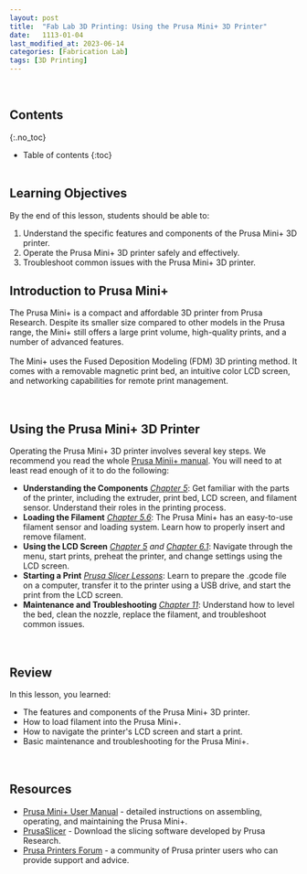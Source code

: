 ```yaml
---
layout: post
title:  "Fab Lab 3D Printing: Using the Prusa Mini+ 3D Printer"
date:   1113-01-04
last_modified_at: 2023-06-14
categories: [Fabrication Lab]
tags: [3D Printing]
---
```

<br>

## Contents
{:.no_toc}
* Table of contents
{:toc}
<br><br>

## Learning Objectives
By the end of this lesson, students should be able to:
1. Understand the specific features and components of the Prusa Mini+ 3D printer.
2. Operate the Prusa Mini+ 3D printer safely and effectively.
3. Troubleshoot common issues with the Prusa Mini+ 3D printer.

## Introduction to Prusa Mini+
The Prusa Mini+ is a compact and affordable 3D printer from Prusa Research. Despite its smaller size compared to other models in the Prusa range, the Mini+ still offers a large print volume, high-quality prints, and a number of advanced features.
<br><br>
The Mini+ uses the Fused Deposition Modeling (FDM) 3D printing method. It comes with a removable magnetic print bed, an intuitive color LCD screen, and networking capabilities for remote print management.
<br><br><br>

## Using the Prusa Mini+ 3D Printer
Operating the Prusa Mini+ 3D printer involves several key steps. We recommend you read the whole [Prusa Minii+ manual](https://cdn.prusa3d.com/downloads/manual/prusa3d_manual_mini_en.pdf#_ga=2.202527442.239309772.1686773064-2124047584.1686773063). You will need to at least read enough of it to do the following:
- **Understanding the Components** [*Chapter 5*](https://cdn.prusa3d.com/downloads/manual/prusa3d_manual_mini_en.pdf#%5B%7B%22num%22%3A35%2C%22gen%22%3A0%7D%2C%7B%22name%22%3A%22XYZ%22%7D%2C0%2C418.113%2Cnull%5D): Get familiar with the parts of the printer, including the extruder, print bed, LCD screen, and filament sensor. Understand their roles in the printing process.
- **Loading the Filament** [*Chapter 5.6*](https://cdn.prusa3d.com/downloads/manual/prusa3d_manual_mini_en.pdf#%5B%7B%22num%22%3A42%2C%22gen%22%3A0%7D%2C%7B%22name%22%3A%22XYZ%22%7D%2C0%2C384.522%2Cnull%5D): The Prusa Mini+ has an easy-to-use filament sensor and loading system. Learn how to properly insert and remove filament.
- **Using the LCD Screen** [*Chapter 5*](https://cdn.prusa3d.com/downloads/manual/prusa3d_manual_mini_en.pdf#%5B%7B%22num%22%3A35%2C%22gen%22%3A0%7D%2C%7B%22name%22%3A%22XYZ%22%7D%2C0%2C545.825%2Cnull%5D) *and* [*Chapter 6.1*](https://cdn.prusa3d.com/downloads/manual/prusa3d_manual_mini_en.pdf#%5B%7B%22num%22%3A55%2C%22gen%22%3A0%7D%2C%7B%22name%22%3A%22XYZ%22%7D%2C0%2C516.638%2Cnull%5D): Navigate through the menu, start prints, preheat the printer, and change settings using the LCD screen.
- **Starting a Print** [*Prusa Slicer Lessons*](https://www.accessiblestem.org/lessons/): Learn to prepare the .gcode file on a computer, transfer it to the printer using a USB drive, and start the print from the LCD screen.
- **Maintenance and Troubleshooting** [*Chapter 11*](https://cdn.prusa3d.com/downloads/manual/prusa3d_manual_mini_en.pdf#%5B%7B%22num%22%3A121%2C%22gen%22%3A0%7D%2C%7B%22name%22%3A%22XYZ%22%7D%2C0%2C297.272%2Cnull%5D): Understand how to level the bed, clean the nozzle, replace the filament, and troubleshoot common issues.
<br><br><br>

## Review
In this lesson, you learned:
- The features and components of the Prusa Mini+ 3D printer.
- How to load filament into the Prusa Mini+.
- How to navigate the printer's LCD screen and start a print.
- Basic maintenance and troubleshooting for the Prusa Mini+.
<br><br><br>

## Resources
- [Prusa Mini+ User Manual](https://cdn.prusa3d.com/downloads/manual/prusa3d_manual_mini_en.pdf#%5B%7B%22num%22%3A22%2C%22gen%22%3A0%7D%2C%7B%22name%22%3A%22XYZ%22%7D%2C0%2C545.825%2Cnull%5D) - detailed instructions on assembling, operating, and maintaining the Prusa Mini+.
- [PrusaSlicer](https://www.prusa3d.com/prusaslicer/) - Download the slicing software developed by Prusa Research.
- [Prusa Printers Forum](https://forum.prusaprinters.org/) - a community of Prusa printer users who can provide support and advice.
<br><br><br>